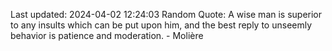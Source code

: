 Last updated: 2024-04-02 12:24:03
Random Quote: A wise man is superior to any insults which can be put upon him, and the best reply to unseemly behavior is patience and moderation. - Molière